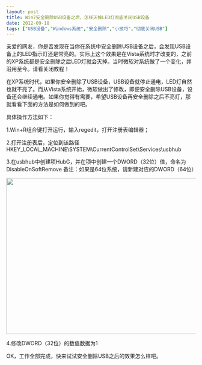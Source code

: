 ```yaml
---
layout: post
title: Win7安全删除USB设备之后，怎样灭掉LED灯彻底关闭USB设备		
date: 2012-09-18
tags: ["USB设备","Windows系统","安全删除","小技巧","彻底关闭USB"]
---
```


亲爱的网友，你是否发现在当你在系统中安全删除USB设备之后，会发现USB设备上的LED指示灯还是常亮的。实际上这个效果是在Vista系统时才改变的，之前的XP系统都是安全删除之后LED灯就会灭掉。当时微软对系统做了一个变化，并沿用至今。请看关闭教程！

在XP系统时代，如果你安全删除了USB设备，USB设备就停止通电，LED灯自然也就不亮了。而从Vista系统开始，微软做出了修改，即便安全删除USB设备，设备还会继续通电。如果你觉得有需要，希望USB设备再安全删除之后不亮灯，那就看看下面的方法是如何做到的吧。

具体操作方法如下：

1.Win+R组合键打开运行，输入regedit，打开注册表编辑器；

2.打开注册表后，定位到该路径HKEY_LOCAL_MACHINE\SYSTEM\CurrentControlSet\Services\usbhub

3.在usbhub中创建项HubG，并在项中创建一个DWORD（32位）值，命名为DisableOnSoftRemove
备注：如果是64位系统，请新建对应的DWORD（64位）

<a href="http://www.saqqdy.com/computer-skills/safely-remove-usb-devices-exterminate-led-lights-completely-off/attachment/usb-power" rel="attachment wp-att-831"><img class="alignnone size-full wp-image-831" title="usb-power" src="usb-power.gif" alt="" width="590" height="415" /></a>

4.修改DWORD（32位）的数值数据为1

OK，工作全部完成，快来试试安全删除USB之后的效果怎么样吧。		